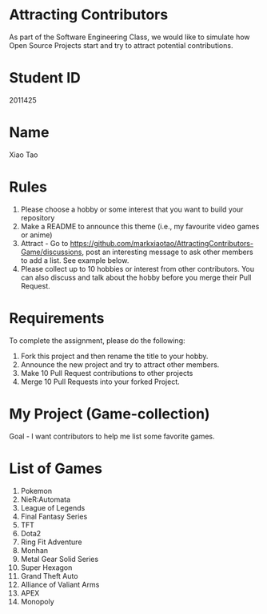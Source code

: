 # Attracting Contributors
As part of the Software Engineering Class, we would like to simulate how Open Source Projects start and try to attract potential contributions.

# Student ID
2011425

# Name
Xiao Tao

# Rules

1. Please choose a hobby or some interest that you want to build your repository
2. Make a README to announce this theme (i.e., my favourite video games or anime)
3. Attract - Go to https://github.com/markxiaotao/AttractingContributors-Game/discussions, post an interesting message to ask other members to add a list. See example below.
4. Please collect up to 10 hobbies or interest from other contributors. You can also discuss and talk about the hobby before you merge their Pull Request.

# Requirements
To complete the assignment, please do the following:
1. Fork this project and then rename the title to your hobby. 
2. Announce the new project and try to attract other members.
3. Make 10 Pull Request contributions to other projects
4. Merge 10 Pull Requests into your forked Project.


# My Project (Game-collection)
Goal - I want contributors to help me list some favorite games.

# List of Games
1. Pokemon
2. NieR:Automata
3. League of Legends
4. Final Fantasy Series
5. TFT 
6. Dota2
7. Ring Fit Adventure
8. Monhan
9. Metal Gear Solid Series
10. Super Hexagon
11. Grand Theft Auto
12. Alliance of Valiant Arms
13. APEX
14. Monopoly